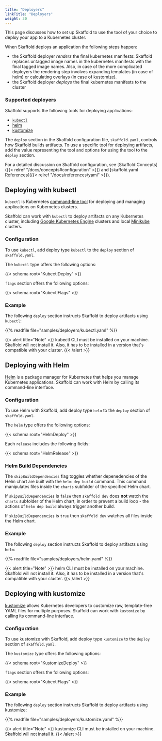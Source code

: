 ```yaml
---
title: "Deployers"
linkTitle: "Deployers"
weight: 30
---
```


This page discusses how to set up Skaffold to use the tool of your choice
to deploy your app to a Kubernetes cluster.

When Skaffold deploys an application the following steps happen:

* the Skaffold deployer _renders_ the final kubernetes manifests: Skaffold replaces untagged image names in the kubernetes manifests with the final tagged image names.
Also, in case of the more complicated deployers the rendering step involves expanding templates (in case of helm) or calculating overlays (in case of kustomize).
* the Skaffold deployer _deploys_ the final kubernetes manifests to the cluster

### Supported deployers

Skaffold supports the following tools for deploying applications:

* [`kubectl`](#deploying-with-kubectl)
* [helm](#deploying-with-helm)
* [kustomize](#deploying-with-kustomize)

The `deploy` section in the Skaffold configuration file, `skaffold.yaml`,
controls how Skaffold builds artifacts. To use a specific tool for deploying
artifacts, add the value representing the tool and options for using the tool
to the `deploy` section.

For a detailed discussion on Skaffold configuration, see
[Skaffold Concepts]({{< relref "/docs/concepts#configuration" >}}) and
[skaffold.yaml References]({{< relref "/docs/references/yaml" >}}).

## Deploying with kubectl

`kubectl` is Kubernetes
[command-line tool](https://kubernetes.io/docs/tasks/tools/install-kubectl/)
for deploying and managing
applications on Kubernetes clusters.

Skaffold can work with `kubectl` to
deploy artifacts on any Kubernetes cluster, including
[Google Kubernetes Engine](https://cloud.google.com/kubernetes-engine)
clusters and local [Minikube](https://github.com/kubernetes/minikube) clusters.

### Configuration

To use `kubectl`, add deploy type `kubectl` to the `deploy` section of
`skaffold.yaml`.

The `kubectl` type offers the following options:

{{< schema root="KubectlDeploy" >}}

`flags` section offers the following options:

{{< schema root="KubectlFlags" >}}

### Example

The following `deploy` section instructs Skaffold to deploy
artifacts using `kubectl`:

{{% readfile file="samples/deployers/kubectl.yaml" %}}

{{< alert title="Note" >}}
kubectl CLI must be installed on your machine. Skaffold will not
install it.
Also, it has to be installed in a version that's compatible with your cluster.
{{< /alert >}}

## Deploying with Helm

[Helm](https://helm.sh/) is a package manager for Kubernetes that helps you
manage Kubernetes applications. Skaffold can work with Helm by calling its
command-line interface.

### Configuration

To use Helm with Skaffold, add deploy type `helm` to the `deploy` section of `skaffold.yaml`.

The `helm` type offers the following options:

{{< schema root="HelmDeploy" >}}

Each `release` includes the following fields:

{{< schema root="HelmRelease" >}}

### Helm Build Dependencies

The `skipBuildDependencies` flag toggles whether depenedencies of the Helm chart are built with the `helm dep build` command. This command manipulates files inside the `charts` subfolder of the specified Helm chart.

If `skipBuildDependencies` is `false` then `skaffold dev` does **not** watch the `charts` subfolder of the Helm chart, in order to prevent a build loop - the actions of `helm dep build` always trigger another build.

If `skipBuildDependencies` is `true` then `skaffold dev` watches all files inside the Helm chart.


### Example

The following `deploy` section instructs Skaffold to deploy
artifacts using `helm`:

{{% readfile file="samples/deployers/helm.yaml" %}}

{{< alert title="Note" >}}
helm CLI must be installed on your machine. Skaffold will not
install it.
Also, it has to be installed in a version that's compatible with your cluster.
{{< /alert >}}

## Deploying with kustomize

[kustomize](https://github.com/kubernetes-sigs/kustomize) allows Kubernetes
developers to customize raw, template-free YAML files for multiple purposes.
Skaffold can work with `kustomize` by calling its command-line interface.

### Configuration

To use kustomize with Skaffold, add deploy type `kustomize` to the `deploy`
section of `skaffold.yaml`.

The `kustomize` type offers the following options:

{{< schema root="KustomizeDeploy" >}}

`flags` section offers the following options:

{{< schema root="KubectlFlags" >}}

### Example

The following `deploy` section instructs Skaffold to deploy
artifacts using kustomize:

{{% readfile file="samples/deployers/kustomize.yaml" %}}

{{< alert title="Note" >}}
kustomize CLI must be installed on your machine. Skaffold will not
install it.
{{< /alert >}}
